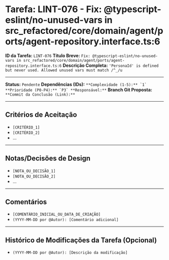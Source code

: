 # Tarefa: LINT-076 - Fix: @typescript-eslint/no-unused-vars in src_refactored/core/domain/agent/ports/agent-repository.interface.ts:6

**ID da Tarefa:** `LINT-076`
**Título Breve:** `Fix: @typescript-eslint/no-unused-vars in src_refactored/core/domain/agent/ports/agent-repository.interface.ts:6`
**Descrição Completa:**
`'PersonaId' is defined but never used. Allowed unused vars must match /^_/u`

---

**Status:** `Pendente`
**Dependências (IDs):** ``
**Complexidade (1-5):** `1`
**Prioridade (P0-P4):** `P3`
**Responsável:** ``
**Branch Git Proposta:** ``
**Commit da Conclusão (Link):** ``

---

## Critérios de Aceitação
- `[CRITÉRIO_1]`
- `[CRITÉRIO_2]`
- ...

---

## Notas/Decisões de Design
- `[NOTA_OU_DECISÃO_1]`
- `[NOTA_OU_DECISÃO_2]`
- ...

---

## Comentários
- `[COMENTÁRIO_INICIAL_OU_DATA_DE_CRIAÇÃO]`
- `(YYYY-MM-DD por @Autor): [Comentário adicional]`

---

## Histórico de Modificações da Tarefa (Opcional)
- `(YYYY-MM-DD por @Autor): [Descrição da modificação]`
